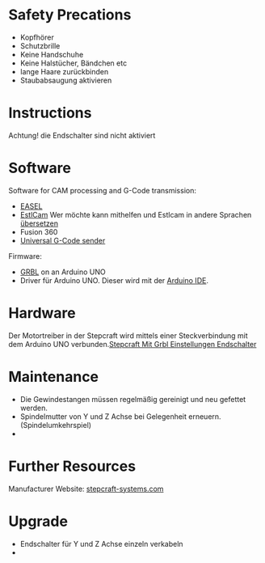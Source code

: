 <!-- TITLE: Stepcraft -->
<!-- SUBTITLE: Instructions on using and maintaining the Stepcraft CNC mill -->

# Safety Precations

*	Kopfhörer
*	Schutzbrille
*	Keine Handschuhe
*	Keine Halstücher, Bändchen etc
*	lange Haare zurückbinden
*	Staubabsaugung aktivieren

# Instructions
Achtung! die Endschalter sind nicht aktiviert

# Software

Software for CAM processing and G-Code transmission:

*   [EASEL](http://easel.inventables.com/)
*   [EstlCam](http://www.estlcam.de/)  Wer möchte kann mithelfen und Estlcam in andere Sprachen [übersetzen](http://www.estlcam.de/e2_translation.php)
*   Fusion 360
*   [Universal G-Code sender](https://github.com/winder/Universal-G-Code-Sender)

Firmware:

*	[GRBL](https://github.com/grbl/grbl/wiki/Configuring-Grbl-v0.9) on an Arduino UNO
*	Driver für Arduino UNO. Dieser wird mit der [Arduino IDE](https://www.arduino.cc/en/Main/Software).
	 
# Hardware
Der Motortreiber in der Stepcraft wird mittels einer Steckverbindung mit dem Arduino UNO verbunden.[Stepcraft Mit Grbl Einstellungen Endschalter](/uploads/bilder-stepcraft/stepcraft-mit-grbl-einstellungen-endschalter.png "Stepcraft Mit Grbl Einstellungen Endschalter")

# Maintenance
*	Die Gewindestangen müssen regelmäßig gereinigt und neu gefettet werden.
*	Spindelmutter von Y und Z Achse bei Gelegenheit erneuern. (Spindelumkehrspiel)
*	


# Further Resources

Manufacturer Website: [stepcraft-systems.com](https://www.stepcraft-systems.com/)

# Upgrade

*	Endschalter für Y und Z Achse einzeln verkabeln
*	